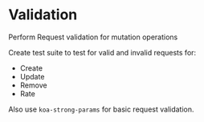 # Validation

Perform Request validation for mutation operations

Create test suite to test for valid and invalid requests for:

- Create
- Update
- Remove
- Rate 

Also use `koa-strong-params` for basic request validation.